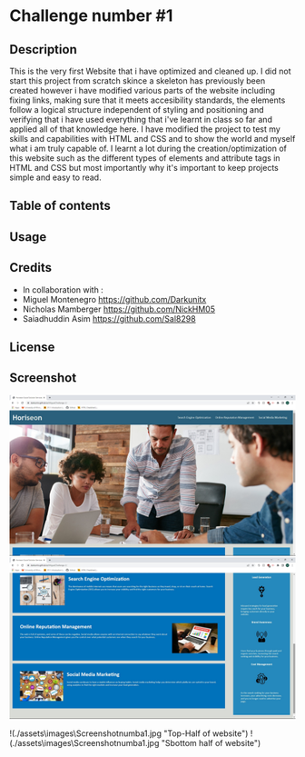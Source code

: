 # Challenge number #1

## Description 
This is the very first Website that i have optimized and cleaned up. I did not start this project from scratch skince a skeleton has previously been created however i have modified various parts of the website including fixing links, making sure that it meets accesibility standards, the elements follow a logical structure independent of styling and positioning and verifying that i have used everything that i've learnt in class so far and applied all of that knowledge here. I have modified the project to test my skills and capabilities with HTML and CSS and to show the world and myself what i am truly capable of. I learnt a lot during the creation/optimization of this website such as the different types of elements and attribute tags in HTML and CSS but most importantly why it's important to keep projects simple and easy to read.

## Table of contents
## Usage
## Credits 

- In collaboration with : 
- Miguel Montenegro  https://github.com/Darkunitx
- Nicholas Mamberger https://github.com/NickHM05
- Saiadhuddin Asim   https://github.com/Sal8298

## License

## Screenshot

<p align="center">
  <img src="assets\images\Screenshotnumba1.jpg" title="Top-Half of website">
  <img src="assets\images\Screenshotnumba2.jpg" title="bottom half of website">
</p>

!(./assets\images\Screenshotnumba1.jpg "Top-Half of website")
!(./assets\images\Screenshotnumba1.jpg "Sbottom half of website")
